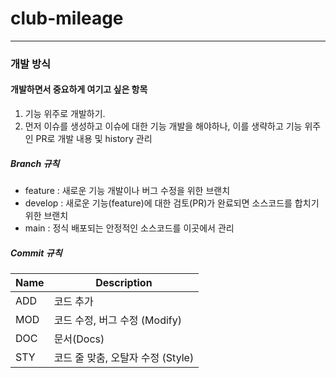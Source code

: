 # club-mileage

---
### 개발 방식

#### 개발하면서 중요하게 여기고 싶은 항목
1. 기능 위주로 개발하기.
2. 먼저 이슈를 생성하고 이슈에 대한 기능 개발을 해야하나, 이를 생략하고 기능 위주인 PR로 개발 내용 및 history 관리

##### Branch 규칙
- feature : 새로운 기능 개발이나 버그 수정을 위한 브랜치
- develop : 새로운 기능(feature)에 대한 검토(PR)가 완료되면 소스코드를 합치기 위한 브랜치
- main : 정식 배포되는 안정적인 소스코드를 이곳에서 관리

##### Commit 규칙
|Name     |Description|
|---------|-----------|
|ADD      |코드 추가|
|MOD      |코드 수정, 버그 수정 (Modify)|
|DOC      |문서(Docs)|
|STY      |코드 줄 맞춤, 오탈자 수정 (Style)|
